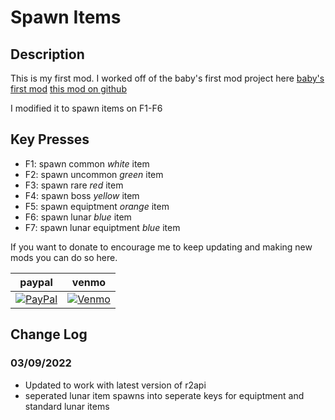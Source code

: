 # Spawn Items

## Description
This is my first mod. I worked off of the baby's first mod project here
[baby's first mod](https://github.com/risk-of-thunder/R2Wiki/wiki/Baby%27s-First-Mod)
[this mod on github](https://github.com/coolcourd/spawn-items)

I modified it to spawn items on F1-F6

## Key Presses

* F1: spawn common *white* item
* F2: spawn uncommon *green* item
* F3: spawn rare *red* item
* F4: spawn boss *yellow* item
* F5: spawn equiptment *orange* item
* F6: spawn lunar *blue* item
* F7: spawn lunar equiptment *blue* item


If you want to donate to encourage me to keep updating and making new mods you can do so here.


|  paypal | venmo  |
| ------------ | ------------ |
| [![PayPal](https://coolcourd.github.io/paypal.png "Paypal")](https://paypal.me/courd "Venmo")  | [![Venmo](https://coolcourd.github.io/venmo.png "Venmo")](https://venmo.com/code?user_id=1461853205037056079&created=1646871623 "Venmo")  |
## Change Log

### 03/09/2022 
* Updated to work with latest version of r2api
* seperated lunar item spawns into seperate keys for equiptment and standard lunar items
